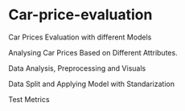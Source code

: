 # Car-price-evaluation
Car Prices Evaluation with different Models

Analysing Car Prices Based on Different Attributes.

Data Analysis, Preprocessing and Visuals

Data Split and Applying Model with Standarization

Test Metrics
